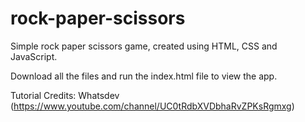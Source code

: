 # rock-paper-scissors
Simple rock paper scissors game, created using HTML, CSS and JavaScript.

Download all the files and run the index.html file to view the app. 

Tutorial Credits: Whatsdev (https://www.youtube.com/channel/UC0tRdbXVDbhaRvZPKsRgmxg)
